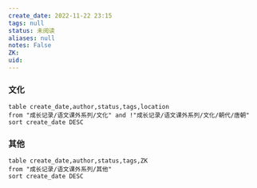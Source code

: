 ```yaml
---
create_date: 2022-11-22 23:15
tags: null
status: 未阅读 
aliases: null
notes: False
ZK: 
uid: 
---
```


### 文化

```dataview
table create_date,author,status,tags,location
from "成长记录/语文课外系列/文化" and !"成长记录/语文课外系列/文化/朝代/唐朝"
sort create_date DESC 
```

### 其他

```dataview
table create_date,author,status,tags,ZK
from "成长记录/语文课外系列/其他"
sort create_date DESC 
```

